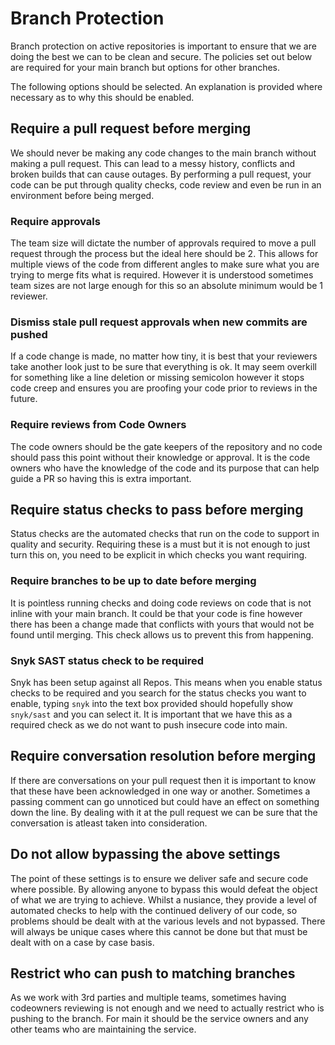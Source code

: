 # Branch Protection

Branch protection on active repositories is important to ensure that we are doing the best we can to be clean and secure. The policies set out below are required for your main branch but options for other branches.

The following options should be selected. An explanation is provided where necessary as to why this should be enabled.

## Require a pull request before merging

We should never be making any code changes to the main branch without making a pull request. This can lead to a messy history, conflicts and broken builds that can cause outages. By performing a pull request, your code can be put through quality checks, code review and even be run in an environment before being merged.

### Require approvals

The team size will dictate the number of approvals required to move a pull request through the process but the ideal here should be 2. This allows for multiple views of the code from different angles to make sure what you are trying to merge fits what is required. However it is understood sometimes team sizes are not large enough for this so an absolute minimum would be 1 reviewer.

### Dismiss stale pull request approvals when new commits are pushed

If a code change is made, no matter how tiny, it is best that your reviewers take another look just to be sure that everything is ok. It may seem overkill for something like a line deletion or missing semicolon however it stops code creep and ensures you are proofing your code prior to reviews in the future.

### Require reviews from Code Owners

The code owners should be the gate keepers of the repository and no code should pass this point without their knowledge or approval. It is the code owners who have the knowledge of the code and its purpose that can help guide a PR so having this is extra important.


## Require status checks to pass before merging

Status checks are the automated checks that run on the code to support in quality and security. Requiring these is a must but it is not enough to just turn this on, you need to be explicit in which checks you want requiring.

### Require branches to be up to date before merging

It is pointless running checks and doing code reviews on code that is not inline with your main branch. It could be that your code is fine however there has been a change made that conflicts with yours that would not be found until merging. This check allows us to prevent this from happening.

### Snyk SAST status check to be required

Snyk has been setup against all Repos. This means when you enable status checks to be required and you search for the status checks you want to enable, typing `snyk` into the text box provided should hopefully show `snyk/sast` and you can select it. It is important that we have this as a required check as we do not want to push insecure code into main. 

## Require conversation resolution before merging

If there are conversations on your pull request then it is important to know that these have been acknowledged in one way or another. Sometimes a passing comment can go unnoticed but could have an effect on something down the line. By dealing with it at the pull request we can be sure that the conversation is atleast taken into consideration.

## Do not allow bypassing the above settings

The point of these settings is to ensure we deliver safe and secure code where possible. By allowing anyone to bypass this would defeat the object of what we are trying to achieve. Whilst a nusiance, they provide a level of automated checks to help with the continued delivery of our code, so problems should be dealt with at the various levels and not bypassed. There will always be unique cases where this cannot be done but that must be dealt with on a case by case basis.

## Restrict who can push to matching branches

As we work with 3rd parties and multiple teams, sometimes having codeowners reviewing is not enough and we need to actually restrict who is pushing to the branch. For main it should be the service owners and any other teams who are maintaining the service. 

